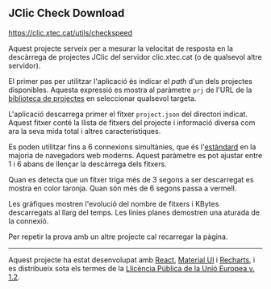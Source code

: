 ## JClic Check Download

https://clic.xtec.cat/utils/checkspeed

Aquest projecte serveix per a mesurar la velocitat de resposta en la descàrrega de projectes JClic del servidor clic.xtec.cat (o de qualsevol altre servidor).

El primer pas per utilitzar l'aplicació és indicar el _path_ d'un dels projectes disponibles. Aquesta expressió es mostra al paràmetre `prj` de l'URL de la [biblioteca de projectes](https://clic.xtec.cat/repo/) en seleccionar qualsevol targeta.

L'aplicació descarrega primer el fitxer `project.json` del directori indicat. Aquest fitxer conté la llista de fitxers del projecte i informació diversa com ara la seva mida total i altres característiques.

Es poden utilitzar fins a 6 connexions simultànies, que és l'[estàndard](https://docs.pushtechnology.com/cloud/latest/manual/html/designguide/solution/support/connection_limitations.html) en la majoria de navegadors web moderns. Aquest paràmetre es pot ajustar entre 1 i 6 abans de llençar la descàrrega dels fitxers.

Quan es detecta que un fitxer triga més de 3 segons a ser descarregat es mostra en color taronja. Quan són més de 6 segons passa a vermell.

Les gràfiques mostren l'evolució del nombre de fitxers i KBytes descarregats al llarg del temps. Les línies planes demostren una aturada de la connexió.

Per repetir la prova amb un altre projecte cal recarregar la pàgina.

---

Aquest projecte ha estat desenvolupat amb [React](https://reactjs.org/), [Material UI](https://material-ui.com/) i [Recharts](http://recharts.org/), i es distribueix sota els termes de la [Llicència Pública de la Unió Europea v. 1.2](https://eupl.eu/1.2/en/).
